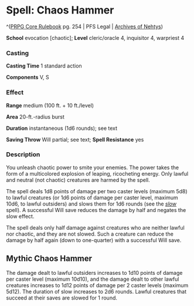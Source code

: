 # Spell: Chaos Hammer

^([PRPG Core Rulebook][ss-chaos-hammer] pg. 254 | PFS Legal | [Archives of Nehtys][sn-chaos-hammer])

**School** evocation [chaotic]; **Level** cleric/oracle 4, inquisitor 4, warpriest 4

### Casting

**Casting Time** 1 standard action  

**Components** V, S

### Effect

**Range** medium (100 ft. + 10 ft./level)  

**Area** 20-ft.-radius burst  

**Duration** instantaneous (1d6 rounds); see text  

**Saving Throw** Will partial; see text; **Spell Resistance** yes

### Description

You unleash chaotic power to smite your enemies. The power takes the form of a multicolored explosion of leaping, ricocheting energy. Only lawful and neutral (not chaotic) creatures are harmed by the spell.  

The spell deals 1d8 points of damage per two caster levels (maximum 5d8) to lawful creatures (or 1d6 points of damage per caster level, maximum 10d6, to lawful outsiders) and slows them for 1d6 rounds (see the _[slow]_ spell). A successful Will save reduces the damage by half and negates the slow effect.  

The spell deals only half damage against creatures who are neither lawful nor chaotic, and they are not slowed. Such a creature can reduce the damage by half again (down to one-quarter) with a successful Will save.

## Mythic Chaos Hammer

The damage dealt to lawful outsiders increases to 1d10 points of damage per caster level (maximum 10d10), and the damage dealt to other lawful creatures increases to 1d12 points of damage per 2 caster levels (maximum 5d12). The duration of slow increases to 2d6 rounds. Lawful creatures that succeed at their saves are slowed for 1 round.

[ss-chaos-hammer]: http://paizo.com/pathfinderRPG/v57
[sn-chaos-hammer]: http://www.archivesofnethys.com/SpellDisplay.aspx?ItemName=Chaos%20Hammer
[slow]: http://www.archivesofnethys.com/SpellDisplay.aspx?ItemName=slow